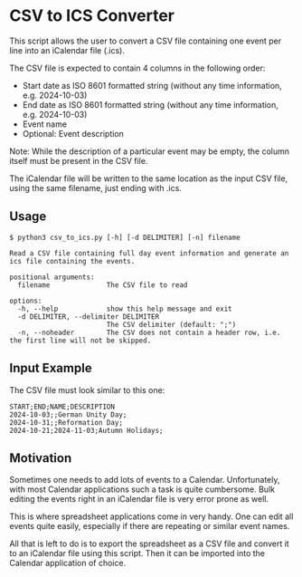 # CSV to ICS Converter

This script allows the user to convert a CSV file containing one event per line
into an iCalendar file (.ics).

The CSV file is expected to contain 4 columns in the following order:
- Start date as ISO 8601 formatted string (without any time information, e.g. 2024-10-03)
- End date as ISO 8601 formatted string (without any time information, e.g. 2024-10-03)
- Event name
- Optional: Event description

Note: While the description of a particular event may be empty, the column itself
must be present in the CSV file.

The iCalendar file will be written to the same location as the input CSV file, using the same
filename, just ending with .ics.

## Usage

```
$ python3 csv_to_ics.py [-h] [-d DELIMITER] [-n] filename

Read a CSV file containing full day event information and generate an ics file containing the events.

positional arguments:
  filename              The CSV file to read

options:
  -h, --help            show this help message and exit
  -d DELIMITER, --delimiter DELIMITER
                        The CSV delimiter (default: ";")
  -n, --noheader        The CSV does not contain a header row, i.e. the first line will not be skipped.
```

## Input Example

The CSV file must look similar to this one:

```
START;END;NAME;DESCRIPTION
2024-10-03;;German Unity Day;
2024-10-31;;Reformation Day;
2024-10-21;2024-11-03;Autumn Holidays;
```

## Motivation

Sometimes one needs to add lots of events to a Calendar. Unfortunately, with most Calendar applications such a task is quite cumbersome.
Bulk editing the events right in an iCalendar file is very error prone as well.

This is where spreadsheet applications come in very handy. One can edit all events quite easily, especially if there are repeating or similar event names.

All that is left to do is to export the spreadsheet as a CSV file and convert it to an iCalendar file using this script. Then it can be imported into the Calendar application of choice.

